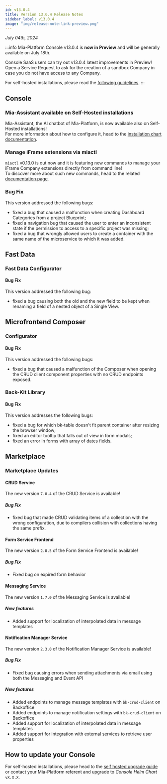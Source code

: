 ```yaml
---
id: v13.0.4
title: Version 13.0.4 Release Notes
sidebar_label: v13.0.4
image: "img/release-note-link-preview.png"
---
```


_July 04th, 2024_

:::info
Mia-Platform Console v13.0.4 is **now in Preview** and will be generally available on July 18th.

Console SaaS users can try out v13.0.4 latest improvements in Preview! Open a Service Request to ask for the creation of a sandbox Company in case you do not have access to any Company.

For self-hosted installations, please read the [following guidelines](#how-to-update-your-console).
:::

## Console

### Mia-Assistant available on Self-Hosted installations

Mia-Assistant, the AI chatbot of Mia-Platform, is now available also on Self-Hosted installations!  
For more information about how to configure it, head to the [installation chart documentation](/infrastructure/self-hosted/installation-chart/helm-values/75_assistant.md).

### Manage iFrame extensions via miactl

`miactl` v0.13.0 is out now and it is featuring new commands to manage your iFrame Company extensions directly from command line!  
To discover more about such new commands, head to the related [documentation page](/cli/miactl/commands.md#extensions).

### Bug Fix

This version addressed the following bugs:

* fixed a bug that caused a malfunction when creating Dashboard Categories from a project Blueprint;
* fixed a navigation bug that caused the user to enter an inconsistent state if the permission to access to a specific project was missing;
* fixed a bug that wrongly allowed users to create a container with the same name of the microservice to which it was added.

## Fast Data

### Fast Data Configurator

#### Bug Fix

This version addressed the following bug:

* fixed a bug causing both the old and the new field to be kept when renaming a field of a nested object of a Single View.

## Microfrontend Composer

### Configurator

#### Bug Fix

This version addressed the following bugs:

* fixed a bug that caused a malfunction of the Composer when opening the CRUD client component properties with no CRUD endpoints exposed.

### Back-Kit Library

#### Bug Fix

This version addresses the following bugs:

* fixed a bug for which bk-table doesn't fit parent container after resizing the browser window;
* fixed an editor tooltip that falls out of view in form modals;
* fixed an error in forms with array of dates fields.

## Marketplace

### Marketplace Updates

#### CRUD Service

The new version `7.0.4` of the CRUD Service is available!

##### Bug Fix

* fixed bug that made CRUD validating items of a collection with the wrong configuration, due to compilers collision with collections having the same prefix.

#### Form Service Frontend

The new version `2.0.5` of the Form Service Frontend is available!

##### Bug Fix

* Fixed bug on expired form behavior

#### Messaging Service

The new version `1.7.0` of the Messaging Service is available!

##### New features

* Added support for localization of interpolated data in message templates

#### Notification Manager Service

The new version `2.3.0` of the Notification Manager Service is available!

##### Bug Fix

* Fixed bug causing errors when sending attachments via email using both the Messaging and Event API

##### New features

* Added endpoints to manage message templates with `bk-crud-client` on Backoffice
* Added endpoints to manage notification settings with `bk-crud-client` on Backoffice
* Added support for localization of interpolated data in message templates
* Added support for integration with external services to retrieve user properties

## How to update your Console

For self-hosted installations, please head to the [self hosted upgrade guide](/infrastructure/self-hosted/installation-chart/100_how-to-upgrade.md) or contact your Mia-Platform referent and upgrade to _Console Helm Chart_ `vX.X.X`.
